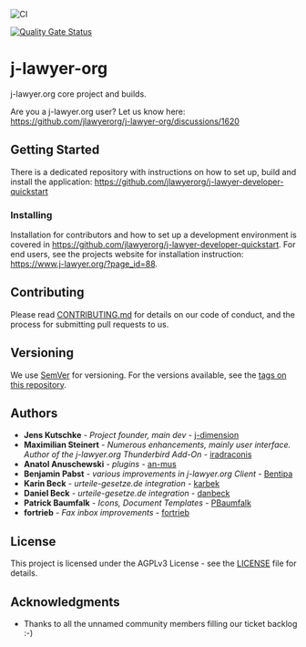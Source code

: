 ![CI](https://github.com/jlawyerorg/j-lawyer-org/workflows/CI/badge.svg)

[![Quality Gate Status](https://sonarcloud.io/api/project_badges/measure?project=jlawyerorg_j-lawyer-org&metric=alert_status)](https://sonarcloud.io/dashboard?id=jlawyerorg_j-lawyer-org)

# j-lawyer-org
j-lawyer.org core project and builds.

Are you a j-lawyer.org user? Let us know here: https://github.com/jlawyerorg/j-lawyer-org/discussions/1620


## Getting Started

There is a dedicated repository with instructions on how to set up, build and install the application: https://github.com/jlawyerorg/j-lawyer-developer-quickstart


### Installing

Installation for contributors and how to set up a development environment is covered in https://github.com/jlawyerorg/j-lawyer-developer-quickstart.
For end users, see the projects website for installation instruction: https://www.j-lawyer.org/?page_id=88.

## Contributing

Please read [CONTRIBUTING.md](CONTRIBUTING.md) for details on our code of conduct, and the process for submitting pull requests to us.

## Versioning

We use [SemVer](http://semver.org/) for versioning. For the versions available, see the [tags on this repository](https://github.com/jlawyerorg/j-lawyer-org/tags). 

## Authors

* **Jens Kutschke** - *Project founder, main dev* - [j-dimension](https://github.com/j-dimension)
* **Maximilian Steinert** - *Numerous enhancements, mainly user interface. Author of the j-lawyer.org Thunderbird Add-On* - [iradraconis](https://github.com/iradraconis)
* **Anatol Anuschewski** - *plugins* - [an-mus](https://github.com/an-mus)
* **Benjamin Pabst** - *various improvements in j-lawyer.org Client* - [Bentipa](https://github.com/Bentipa)
* **Karin Beck** - *urteile-gesetze.de integration* - [karbek](https://github.com/karbek)
* **Daniel Beck** - *urteile-gesetze.de integration* - [danbeck](https://github.com/danbeck)
* **Patrick Baumfalk** - *Icons, Document Templates* - [PBaumfalk](https://github.com/PBaumfalk)
* **fortrieb** - *Fax inbox improvements* - [fortrieb](https://github.com/fortrieb)

## License

This project is licensed under the AGPLv3 License - see the [LICENSE](LICENSE) file for details.

## Acknowledgments

* Thanks to all the unnamed community members filling our ticket backlog :-)
